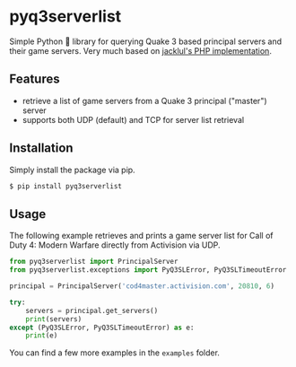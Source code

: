 # pyq3serverlist

Simple Python 🐍 library for querying Quake 3 based principal servers and their game servers. Very much based on [jacklul's PHP implementation](https://github.com/jacklul/q3serverlist).

## Features
- retrieve a list of game servers from a Quake 3 principal ("master") server
- supports both UDP (default) and TCP for server list retrieval

## Installation
Simply install the package via pip.

```bash
$ pip install pyq3serverlist
```

## Usage
The following example retrieves and prints a game server list for Call of Duty 4: Modern Warfare directly from Activision via UDP.

```python
from pyq3serverlist import PrincipalServer
from pyq3serverlist.exceptions import PyQ3SLError, PyQ3SLTimeoutError

principal = PrincipalServer('cod4master.activision.com', 20810, 6)

try:
    servers = principal.get_servers()
    print(servers)
except (PyQ3SLError, PyQ3SLTimeoutError) as e:
    print(e)
```

You can find a few more examples in the `examples` folder.